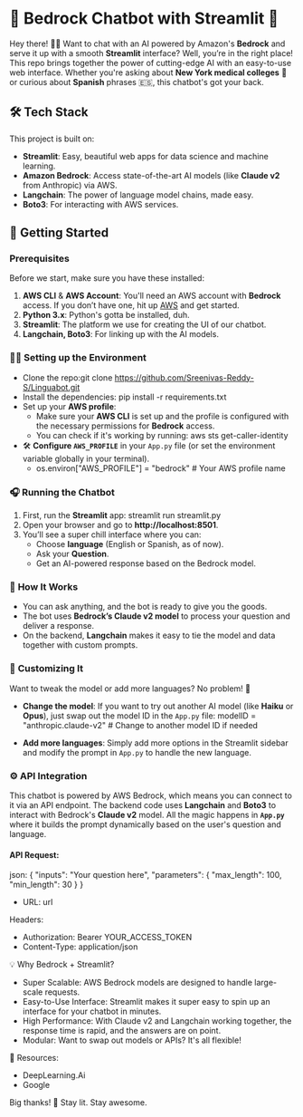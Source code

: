 # 🌟 **Bedrock Chatbot with Streamlit** 🌟

Hey there! 🤖💬 Want to chat with an AI powered by Amazon's **Bedrock** and serve it up with a smooth **Streamlit** interface? Well, you’re in the right place! This repo brings together the power of cutting-edge AI with an easy-to-use web interface. Whether you're asking about **New York medical colleges** 🏥 or curious about **Spanish** phrases 🇪🇸, this chatbot's got your back.

## 🛠️ **Tech Stack**

This project is built on:
- **Streamlit**: Easy, beautiful web apps for data science and machine learning.
- **Amazon Bedrock**: Access state-of-the-art AI models (like **Claude v2** from Anthropic) via AWS.
- **Langchain**: The power of language model chains, made easy.
- **Boto3**: For interacting with AWS services.

## 🚀 **Getting Started**

### Prerequisites

Before we start, make sure you have these installed:

1. **AWS CLI** & **AWS Account**: You'll need an AWS account with **Bedrock** access. If you don’t have one, hit up [AWS](https://aws.amazon.com/) and get started.
2. **Python 3.x**: Python's gotta be installed, duh.
3. **Streamlit**: The platform we use for creating the UI of our chatbot.
4. **Langchain, Boto3**: For linking up with the AI models.

### 🧑‍💻 **Setting up the Environment**

- Clone the repo:git clone https://github.com/Sreenivas-Reddy-S/Linguabot.git
- Install the dependencies: pip install -r requirements.txt
- Set up your **AWS profile**:
    - Make sure your **AWS CLI** is set up and the profile is configured with the necessary permissions for **Bedrock** access.
    - You can check if it's working by running: aws sts get-caller-identity
- 🛠️ **Configure `AWS_PROFILE`** in your `App.py` file (or set the environment variable globally in your terminal).
    - os.environ["AWS_PROFILE"] = "bedrock"  # Your AWS profile name
  

### 🎧 **Running the Chatbot**

1. First, run the **Streamlit** app: streamlit run streamlit.py
2. Open your browser and go to **http://localhost:8501**.
3. You’ll see a super chill interface where you can:
    - Choose **language** (English or Spanish, as of now).
    - Ask your **Question**.
    - Get an AI-powered response based on the Bedrock model.

### 🤖 **How It Works**

- You can ask anything, and the bot is ready to give you the goods.
- The bot uses **Bedrock’s Claude v2 model** to process your question and deliver a response.
- On the backend, **Langchain** makes it easy to tie the model and data together with custom prompts.
  
### 🧠 **Customizing It**

Want to tweak the model or add more languages? No problem! 🙌

- **Change the model**: If you want to try out another AI model (like **Haiku** or **Opus**), just swap out the model ID in the `App.py` file: modelID = "anthropic.claude-v2"  # Change to another model ID if needed

- **Add more languages**: Simply add more options in the Streamlit sidebar and modify the prompt in `App.py` to handle the new language.

### ⚙️ **API Integration**

This chatbot is powered by AWS Bedrock, which means you can connect to it via an API endpoint. The backend code uses **Langchain** and **Boto3** to interact with Bedrock's **Claude v2** model. All the magic happens in **`App.py`** where it builds the prompt dynamically based on the user's question and language.

#### API Request:

json:
{
  "inputs": "Your question here",
  "parameters": {
    "max_length": 100,
    "min_length": 30
  }
}

- URL: url

Headers:
- Authorization: Bearer YOUR_ACCESS_TOKEN
- Content-Type: application/json

💡 Why Bedrock + Streamlit?
- Super Scalable: AWS Bedrock models are designed to handle large-scale requests.
- Easy-to-Use Interface: Streamlit makes it super easy to spin up an interface for your chatbot in minutes.
- High Performance: With Claude v2 and Langchain working together, the response time is rapid, and the answers are on point.
- Modular: Want to swap out models or APIs? It's all flexible!

🔗 Resources:
- DeepLearning.Ai
- Google

Big thanks! 🙌 
Stay lit. Stay awesome.
